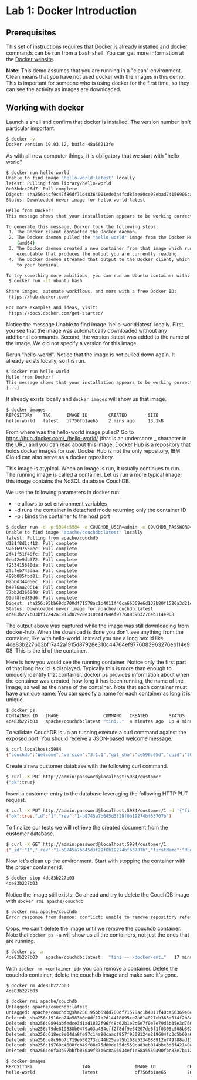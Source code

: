 # Lab 1: Docker Introduction

## Prerequisites

This set of instructions requires that Docker is already installed and docker commands can be run from a bash shell. You can get more information at the [Docker website](https://docker.com/get-started).

**Note**: This demo assumes that you are running in a "clean" environment. Clean means that you have not used docker with the images in this demo. This is important for someone who is using docker for the first time, so they can see the activity as images are downloaded.

## Working with docker

Launch a shell and confirm that docker is installed. The version number isn't particular important.

```bash
$ docker -v
Docker version 19.03.12, build 48a66213fe
```

As with all new computer things, it is obligatory that we start with "hello-world"

```bash
$ docker run hello-world
Unable to find image 'hello-world:latest' locally
latest: Pulling from library/hello-world
0e03bdcc26d7: Pull complete
Digest: sha256:4cf9c47f86df71d48364001ede3a4fcd85ae80ce02ebad74156906caff5378bc
Status: Downloaded newer image for hello-world:latest

Hello from Docker!
This message shows that your installation appears to be working correctly.

To generate this message, Docker took the following steps:
 1. The Docker client contacted the Docker daemon.
 2. The Docker daemon pulled the "hello-world" image from the Docker Hub.
    (amd64)
 3. The Docker daemon created a new container from that image which runs the
    executable that produces the output you are currently reading.
 4. The Docker daemon streamed that output to the Docker client, which sent it
    to your terminal.

To try something more ambitious, you can run an Ubuntu container with:
 $ docker run -it ubuntu bash

Share images, automate workflows, and more with a free Docker ID:
 https://hub.docker.com/

For more examples and ideas, visit:
 https://docs.docker.com/get-started/
```

Notice the message Unable to find image 'hello-world:latest' locally. First, you see that the image was automatically downloaded without any additional commands. Second, the version :latest was added to the name of the image. We did not specify a version for this image.

Rerun "hello-world". Notice that the image is not pulled down again. It already exists locally, so it is run.

```bash
$ docker run hello-world
Hello from Docker!
This message shows that your installation appears to be working correctly.
[...]
```

It already exists locally and `docker images` will show us that image.

```bash
$ docker images
REPOSITORY    TAG      IMAGE ID        CREATED        SIZE
hello-world   latest   bf756fb1ae65    2 mins ago     13.3kB
```

From where was the hello-world image pulled? Go to https://hub.docker.com/_/hello-world/ (that is an underscore \_ character in the URL) and you can read about this image. Docker Hub is a repository that holds docker images for use. Docker Hub is not the only repository, IBM Cloud can also serve as a docker repository.

This image is atypical. When an image is run, it usually continues to run. The running image is called a container. Let us run a more typical image; this image contains the NoSQL database CouchDB.

We use the following parameters in docker run:

- -e allows to set environment variables
- -d runs the container in detached mode returning only the container ID
- -p <host port>:<container port> binds the container to the host port

```bash
$ docker run -d -p:5984:5984 -e COUCHDB_USER=admin -e COUCHDB_PASSWORD=password apache/couchdb:latest
Unable to find image 'apache/couchdb:latest' locally
latest: Pulling from apache/couchdb
d121f8d1c412: Pull complete
92e1697550ec: Pull complete
2f41f51f40fc: Pull complete
0eb42e9db372: Pull complete
f233415680da: Pull complete
2fcfeb745daa: Pull complete
499b885fbd81: Pull complete
02b6d34405ec: Pull complete
b4976aa20614: Pull complete
77bb2d366040: Pull complete
93df8fed85d6: Pull complete
Digest: sha256:95bb69dd700df71578ac1b4011f40ca66369e6d132b80f1520a3d21e7bff084f
Status: Downloaded newer image for apache/couchdb:latest
4de83b227b03bf17a42a1915d87928e310c44764ef9776083963276eb114e908
```

The output above was captured while the image was still downloading from docker-hub. When the download is done you don't see anything from the container, like with hello-world. Instead you see a long hex id like 4de83b227b03bf17a42a1915d87928e310c44764ef9776083963276eb114e908. This is the id of the container.

Here is how you would see the running container. Notice only the first part of that long hex id is displayed. Typically this is more than enough to uniquely identify that container. docker ps provides information about when the container was created, how long it has been running, the name of the image, as well as the name of the container. Note that each container must have a unique name. You can specify a name for each container as long it is unique.

```bash
$ docker ps
CONTAINER ID   IMAGE                 COMMAND   CREATED        STATUS       PORTS           NAMES
4de83b227b03   apache/couchdb:latest "tini.."  4 minutes ago  Up 4 minutes 4369/tcp [...]  eloquent_ardinghelli
```

To validate CouchDB is up an running execute a curl command against the exposed port. You should receive a JSON-based welcome message.

```bash
$ curl localhost:5984
{"couchdb":"Welcome","version":"3.1.1","git_sha":"ce596c65d","uuid":"509813e7f91cb260fb30039f7421abab","features":["access-ready","partitioned","pluggable-storage-engines","reshard","scheduler"],"vendor":{"name":"The Apache Software Foundation"}}
```

Create a new customer database with the following curl command.

```bash
$ curl -X PUT http://admin:password@localhost:5984/customer
{"ok":true}
```

Insert a customer entry to the database leveraging the following HTTP PUT request.

```bash
$ curl -X PUT http://admin:password@localhost:5984/customer/1 -d '{"firstName": "Hugo", "lastName": "Boss"}'
{"ok":true,"id":"1","rev":"1-b8745a7b645d3f29f0b19274bf63707b"}
```

To finalize our tests we will retrieve the created document from the customer database.

```bash
$ curl -X GET http://admin:password@localhost:5984/customer/1
{"_id":"1","_rev":"1-b8745a7b645d3f29f0b19274bf63707b","firstName":"Hugo","lastName":"Boss"}
```

Now let's clean up the environment. Start with stopping the container with the proper container id.

```bash
$ docker stop 4de83b227b03
4de83b227b03
```

Notice the image still exists. Go ahead and try to delete the CouchDB image with `docker rmi apache/couchdb`

```bash
$ docker rmi apache/couchdb
Error response from daemon: conflict: unable to remove repository reference "apache/couchdb" (must force) - container 4de83b227b03 is using its referenced image 1916ea74a583
```

Oops, we can't delete the image until we remove the couchdb container. Note that `docker ps -a` will show us all the containers, not just the ones that are running.

```bash
$ docker ps -a
4de83b227b03   apache/couchdb:latest   "tini -- /docker-ent…"   17 minutes ago   Exited (0) 4 minutes ago   eloquent_ardinghelli
```

With `docker rm <container id>` you can remove a container. Delete the couchdb container, delete the couchdb image and make sure it's gone.

```bash
$ docker rm 4de83b227b03
4de83b227b03

$ docker rmi apache/couchdb
Untagged: apache/couchdb:latest
Untagged: apache/couchdb@sha256:95bb69dd700df71578ac1b4011f40ca66369e6d132b80f1520a3d21e7bff084f
Deleted: sha256:1916ea74a583b0e0df17b2d14418095ce7a614027cb363d014f2b8af584ebcf2
Deleted: sha256:9894abfedce3d1ad1832f96f48c62b1e2c5e7f0e7e79d5b35e3d766df588221c
Deleted: sha256:79de819838b0479a03a484cff2f8df9e64207de6f1f0303c508b3627c64754bc
Deleted: sha256:618ec9e04da8fe87c14a90caacf957f9308124e219604fc3d5b60a6e4ba52df8
Deleted: sha256:e8c96b7c719eb50273cd44b25aaf5b108e5334088912e749f88ad1356c32cb04
Deleted: sha256:19760c4688fcb49f88e75d80de15dc559cad3eb014bbc3d6f42140ae7beac721
Deleted: sha256:e6fa3b97bbfb030a9f33b6c8a96034ef1e58a5559490fbe87e7b4124ddaf15e0

$ docker images
REPOSITORY                   TAG                 IMAGE ID            CREATED             SIZE
hello-world                  latest              bf756fb1ae65        20 mins ago         13.3kB
```
